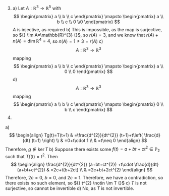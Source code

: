 3. a)
Let $A:\mathbb{R}^{3}\to{}\mathbb{R}^{5} {}$ with 
$$
\begin{pmatrix} a \\ b \\ c \end{pmatrix} \mapsto \begin{pmatrix} a \\ b \\ c \\ 0 \\0  \end{pmatrix} 
$$
$A$ is injective, as required
b)
This is impossible, as the map is surjective, so ${} \im A=\mathbb{R}^{3} {}$, so ${} r(A)=3 {}$, and we know that ${} r(A)+n(A)=\dim \mathbb{R}^{4}=4 {}$, so ${} n(A)=1\neq 3=r(A) {}$
c)
$$
A:\mathbb{R}^{3}\to{}\mathbb{R}^{3}
$$
mapping 
$$
\begin{pmatrix} a \\ b \\ c \end{pmatrix} \mapsto \begin{pmatrix} a \\ 0 \\ 0 \end{pmatrix} 
$$
d)
$$
A:\mathbb{R}^{3}\to{}\mathbb{R}^{3}
$$
mapping
$$
\begin{pmatrix} a \\ b \\ c \end{pmatrix} \mapsto \begin{pmatrix} 0 \\ b \\ c \end{pmatrix} 
$$
4. 
a)
$$
\begin{align}
 Tg(t)=T(t+1) & =\frac{d^{2}}{dt^{2}} (t+1)+t\left( \frac{d}{dt} (t+1) \right)   \\
 & =0+t\cdot 1 \\
 & =t\neq 0
 \end{align} 
$$
Therefore, ${} g \notin \ker T {}$
b)
Suppose there exists some ${} f(t)=a+bt+ct^{2} \in {\mathbb{P}_{2}} {}$ such that ${} Tf(t)=t^{2} {}$. Then
$$
\begin{align}
 \frac{d^{2}}{dt^{2}} (a+bt+ct^{2}) +t\cdot \frac{d}{dt} (a+bt+ct^{2}) & =2c+t(b+2ct) \\
 & =2c+bt+2ct^{2} 
 \end{align}
$$
Therefore, ${} 2c=0 {}$, ${} b=0 {}$, and ${} 2c=1 {}$. Therefore, we have a contradiction, so there exists no such element, so ${} t^{2} \notin \im T {}$
c)
$T$ is not surjective, so cannot be invertible
d)
No, as $T$ is not invertible.